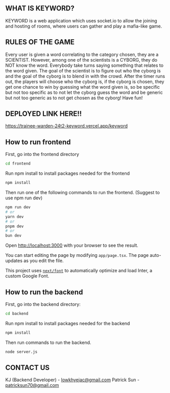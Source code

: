 ## WHAT IS KEYWORD?
KEYWORD is a web application which uses socket.io to allow the joining and hosting of rooms, where users can gather and play a mafia-like game.

## RULES OF THE GAME
Every user is given a word correlating to the category chosen, they are a SCIENTIST. However, among one of the 
scientists is a CYBORG, they do NOT know the word. Everybody take turns saying something that relates to the word given.
The goal of the scientist is to figure out who the cyborg is and the goal of the cyborg is to blend in with the crowd.
After the timer runs out, the players will choose who the cyborg is, if the cyborg is chosen, they get one chance to win by
guessing what the word given is, so be specific but not too specific as to not let the cyborg guess the word and be generic but
not too generic as to not get chosen as the cyborg! Have fun!

## DEPLOYED LINK HERE!!
https://trainee-warden-24t2-keyword.vercel.app/keyword

## How to run frontend

First, go into the frontend directory

```bash
cd frontend
```
Run npm install to install packages needed for the frontend

```bash
npm install
```

Then run one of the following commands to run the frontend. (Suggest to use npm run dev)
```bash
npm run dev
# or
yarn dev
# or
pnpm dev
# or
bun dev
```

Open [http://localhost:3000](http://localhost:3000) with your browser to see the result.

You can start editing the page by modifying `app/page.tsx`. The page auto-updates as you edit the file.

This project uses [`next/font`](https://nextjs.org/docs/basic-features/font-optimization) to automatically optimize and load Inter, a custom Google Font.


## How to run the backend

First, go into the backend directory:

``` bash
cd backend
```
Run npm install to install packages needed for the backend

```bash
npm install
```
Then run commands to run the backend.
```bash
node server.js
```

## CONTACT US
KJ (Backend Developer) - lowkhyejac@gmail.com
Patrick Sun - patricksun70@gmail.com
